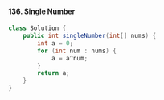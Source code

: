 #### 136. Single Number

```java
class Solution {
    public int singleNumber(int[] nums) {
        int a = 0;
        for (int num : nums) {
            a = a^num;
        }
        return a;
    }
}
```


